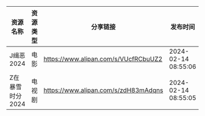 | 资源名称       | 资源类型 | 分享链接                                 | 发布时间                |
| ---------- | ---- | ------------------------------------ | ------------------- |
| J缉恶2024    | 电影   | https://www.alipan.com/s/VUcfRCbuUZ2 | 2024-02-14 08:55:06 |
| Z在暴雪时分2024 | 电视剧  | https://www.alipan.com/s/zdH83mAdqns | 2024-02-14 08:55:05 |
